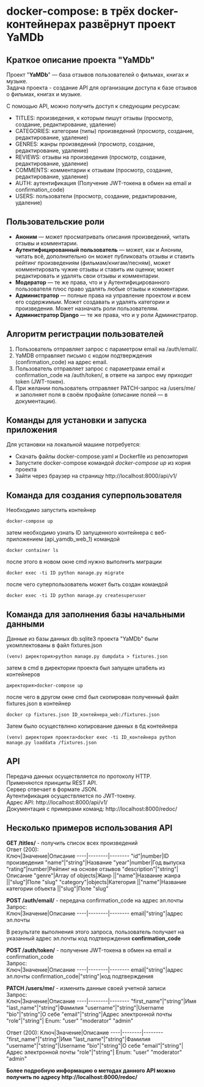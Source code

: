 # docker-compose: в трёх docker-контейнерах развёрнут проект YaMDb 

## Краткое описание проекта "YaMDb"
Проект "**YaMDb**" — база отзывов пользователей о фильмах, книгах и музыке.  
Задача проекта - создание API для организации доступа к базе отзывов о фильмах, книгах и музыке.  

С помощью API, можно получить доступ к следующим ресурсам:
* TITLES: произведения, к которым пишут отзывы (просмотр, создание, редактирование, удаление)
* CATEGORIES: категории (типы) произведений (просмотр, создание, редактирование, удаление)
* GENRES: жанры произведений (просмотр, создание, редактирование, удаление)
* REVIEWS: отзывы на произведения (просмотр, создание, редактирование, удаление)
* COMMENTS: комментарии к отзывам (просмотр, создание, редактирование, удаление)
* AUTH: аутентификация (Получение JWT-токена в обмен на email и confirmation_code)
* USERS: пользователи (просмотр, создание, редактирование, удаление)

## Пользовательские роли  
* **Аноним** — может просматривать описания произведений, читать отзывы и комментарии.  
* **Аутентифицированный пользователь** — может, как и Аноним, читать всё, дополнительно он может публиковать отзывы и ставить рейтинг произведениям (фильмам/книгам/песням), может комментировать чужие отзывы и ставить им оценки; может редактировать и удалять свои отзывы и комментарии.  
* **Модератор** — те же права, что и у Аутентифицированного пользователя плюс право удалять любые отзывы и комментарии.  
* **Администратор** — полные права на управление проектом и всем его содержимым. Может создавать и удалять категории и произведения. Может назначать роли пользователям.  
* **Администратор Django** — те же права, что и у роли Администратор.  

## Алгоритм регистрации пользователей  
1. Пользователь отправляет запрос с параметром email на /auth/email/.  
2. YaMDB отправляет письмо с кодом подтверждения (confirmation_code) на адрес email.  
3. Пользователь отправляет запрос с параметрами email и confirmation_code на /auth/token/, в ответе на запрос ему приходит token (JWT-токен).  
4. При желании пользователь отправляет PATCH-запрос на /users/me/ и заполняет поля в своём профайле (описание полей — в документации).  

## Команды для установки и запуска приложения
Для установки на локальной машине потребуется:
* Скачать файлы docker-compose.yaml и Dockerfile из репозитория
* Запустите docker-compose командой  *docker-compose up* из корня проекта
* Зайти через браузер на страницу http://localhost:8000/api/v1/

## Команда для создания суперпользователя
Необходимо запустить контейнер 
```
docker-compose up
```
затем необходимо узнать ID запущенного контейнера с веб-приложением (api_yamdb_web_1) командой
```
docker container ls 
```
после этого в новом окне cmd нужно выполнить миграции
```
docker exec -ti ID python manage.py migrate
```
после чего суперпользователь может быть создан командой 
```
docker exec -ti ID python manage.py createsuperuser
```

## Команда для заполнения базы начальными данными
Данные из базы данных db.sqlite3 проекта "YaMDb" были укомплектованы в файл fixtures.json
```
(venv) директория>python manage.py dumpdata > fixtures.json
```
затем в cmd в директории проекта был запущен штабель из контейнеров 
```
директория>docker-compose up
```
после чего в другом окне cmd был скопирован полученный файл fixtures.json в контейнер
```
docker cp fixtures.json ID_контейнера_web:/fixtures.json
```
Затем было осуществлнно копирование данных в бд контейнера
```
(venv) директория проекта>docker exec -ti ID_контейнера python manage.py loaddata /fixtures.json
```
## API
Передача данных осуществляется по протоколу HTTP.  
Применяются принципы REST API.  
Сервер отвечает в формате JSON.  
Аутентификация осуществляется по JWT-токену.  
Адрес API: http://localhost:8000/api/v1/  
Документация с примерами команд: http://localhost:8000/redoc/  
## Несколько примеров использования API
**GET /titles/** - получить список всех произведений  
Ответ (200):  
Ключ|Значение|Описание
----|--------|--------
"id"|number|ID произведения
"name"|"string"|Название
"year"|number|Год выпуска
"rating"|number|Рейтинг на основе отзывов
"description"|"string"|Описание
"genre"|Array of objects|Жанр
||"name"|Название жанра
||"slug"|Поле "slug" 
"category"|objects|Категория
||"name"|Название категории объекта
||"slug"|Поле "slug" 
  
**POST /auth/email/** - передача confirmation_code на адрес эл.почты  
Запрос:  
Ключ|Значение|Описание
----|--------|--------
email|"string"|адрес эл.почты

В результате выполнения этого запроса, пользователь получает на указанный адрес эл.почты код подтверждения __confirmation_code__  

**POST /auth/token/** - получение JWT-токена в обмен на email и confirmation_code  
Запрос:  
Ключ|Значение|Описание
----|--------|--------
email|"string"|адрес эл.почты
confirmation_code|"string"|код подтверждения

**PATCH /users/me/** - изменить данные своей учетной записи  
Запрос:  
Ключ|Значение|Описание
----|--------|--------
"first_name"|"string"|Имя
"last_name"|"string"|Фамилия
"username"|"string"|Username
"bio"|"string"|О себе
"email"|"string"|Адрес электронной почты
"role"|"string"| Enum: "user" "moderator" "admin"  

Ответ (200):
Ключ|Значение|Описание
----|--------|--------
"first_name"|"string"|Имя
"last_name"|"string"|Фамилия
"username"|"string"|Username
"bio"|"string"|О себе
"email"|"string"|Адрес электронной почты
"role"|"string"| Enum: "user" "moderator" "admin"  


__**Более подробную информацию о методах данного API можно получить по адресу http://localhost:8000/redoc/**__

